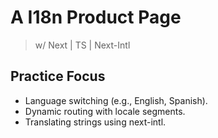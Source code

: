 # A I18n Product Page

> w/ Next | TS | Next-Intl

## Practice Focus

- Language switching (e.g., English, Spanish).
- Dynamic routing with locale segments.
- Translating strings using next-intl.
